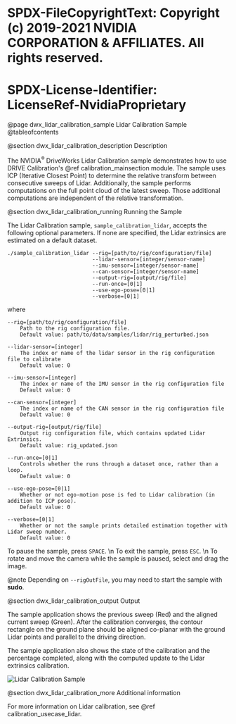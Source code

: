 # SPDX-FileCopyrightText: Copyright (c) 2019-2021 NVIDIA CORPORATION & AFFILIATES. All rights reserved.
# SPDX-License-Identifier: LicenseRef-NvidiaProprietary

@page dwx_lidar_calibration_sample Lidar Calibration Sample
@tableofcontents

@section dwx_lidar_calibration_description Description

The NVIDIA<sup>&reg;</sup> DriveWorks Lidar Calibration sample demonstrates how to use DRIVE Calibration's @ref calibration_mainsection module. The sample uses ICP (Iterative
Closest Point) to determine the relative transform between consecutive
sweeps of Lidar. Additionally, the sample performs computations on
the full point cloud of the latest sweep. Those additional computations are
independent of the relative transformation.

@section dwx_lidar_calibration_running Running the Sample

The Lidar Calibration sample, `sample_calibration_lidar`, accepts the following optional parameters. If none are specified, the Lidar extrinsics are estimated on
a default dataset.

    ./sample_calibration_lidar --rig=[path/to/rig/configuration/file]
                               --lidar-sensor=[integer/sensor-name]
                               --imu-sensor=[integer/sensor-name]
                               --can-sensor=[integer/sensor-name]
                               --output-rig=[output/rig/file]
                               --run-once=[0|1]
                               --use-ego-pose=[0|1]
                               --verbose=[0|1]

where

    --rig=[path/to/rig/configuration/file]
        Path to the rig configuration file.
        Default value: path/to/data/samples/lidar/rig_perturbed.json

    --lidar-sensor=[integer]
        The index or name of the lidar sensor in the rig configuration file to calibrate
        Default value: 0

    --imu-sensor=[integer]
        The index or name of the IMU sensor in the rig configuration file
        Default value: 0

    --can-sensor=[integer]
        The index or name of the CAN sensor in the rig configuration file
        Default value: 0

    --output-rig=[output/rig/file]
        Output rig configuration file, which contains updated Lidar Extrinsics.
        Default value: rig_updated.json

    --run-once=[0|1]
        Controls whether the runs through a dataset once, rather than a loop.
        Default value: 0

    --use-ego-pose=[0|1]
        Whether or not ego-motion pose is fed to Lidar calibration (in addition to ICP pose).
        Default value: 0

    --verbose=[0|1]
        Whether or not the sample prints detailed estimation together with Lidar sweep number.
        Default value: 0

To pause the sample, press `SPACE`.
\n To exit the sample, press `ESC`.
\n To rotate and move the camera while the sample is paused, select and drag the image.

@note Depending on `--rigOutFile`, you may need to start the sample with **sudo**.

@section dwx_lidar_calibration_output Output

The sample application shows the previous sweep (Red) and the aligned current sweep (Green).
After the calibration converges, the contour rectangle on the ground plane should
be aligned co-planar with the ground Lidar points and parallel to the driving direction.

The sample application also shows the state of the calibration and the percentage completed,
along with the computed update to the Lidar extrinsics calibration.

![Lidar Calibration Sample](sample_lidar_self_calib.png)

@section dwx_lidar_calibration_more Additional information

For more information on Lidar calibration, see @ref calibration_usecase_lidar.
